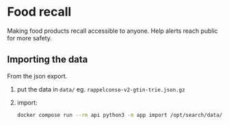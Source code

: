 # Food recall

Making food products recall accessible to anyone. Help alerts reach public for more safety.


## Importing the data

From the json export.

1. put the data in `data/` eg. `rappelconso-v2-gtin-trie.json.gz`

2. import:
   ```bash
   docker compose run --rm api python3 -m app import /opt/search/data/rappelconso-v2-gtin-trie.json.gz --skip-updates
   ```

